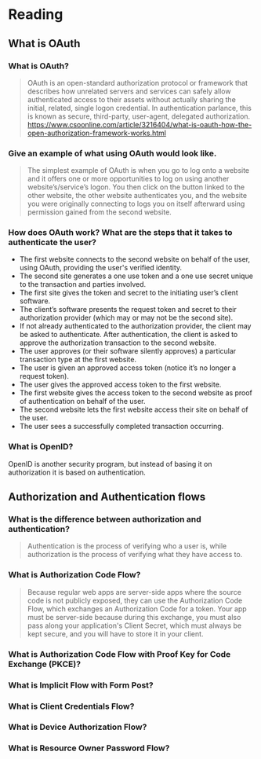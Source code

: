 # Reading
## What is OAuth

### What is OAuth?

>OAuth is an open-standard authorization protocol or framework that describes how unrelated servers and services can safely allow authenticated access to their assets without actually sharing the initial, related, single logon credential. In authentication parlance, this is known as secure, third-party, user-agent, delegated authorization.
>https://www.csoonline.com/article/3216404/what-is-oauth-how-the-open-authorization-framework-works.html

### Give an example of what using OAuth would look like.

> The simplest example of OAuth is when you go to log onto a website and it offers one or more opportunities to log on using another website’s/service’s logon. You then click on the button linked to the other website, the other website authenticates you, and the website you were originally connecting to logs you on itself afterward using permission gained from the second website.

### How does OAuth work? What are the steps that it takes to authenticate the user?

- The first website connects to the second website on behalf of the user, using OAuth, providing the user's verified identity. 
- The second site generates a one use token and a one use secret unique to the transaction and parties involved.
- The first site gives the token and secret to the initiating user’s client software.
- The client’s software presents the request token and secret to their authorization provider (which may or may not be the second site).
- If not already authenticated to the authorization provider, the client may be asked to authenticate. After authentication, the client is asked to approve the authorization transaction to the second website.
- The user approves (or their software silently approves) a particular transaction type at the first website.
- The user is given an approved access token (notice it’s no longer a request token).
- The user gives the approved access token to the first website.
- The first website gives the access token to the second website as proof of authentication on behalf of the user.
- The second website lets the first website access their site on behalf of the user.
- The user sees a successfully completed transaction occurring.

### What is OpenID?

OpenID is another security program, but instead of basing it on authorization it is based on authentication. 

## Authorization and Authentication flows

### What is the difference between authorization and authentication?

 > Authentication is the process of verifying who a user is, while authorization is the process of verifying what they have access to.

### What is Authorization Code Flow?

> Because regular web apps are server-side apps where the source code is not publicly exposed, they can use the Authorization Code Flow, which exchanges an Authorization Code for a token. Your app must be server-side because during this exchange, you must also pass along your application's Client Secret, which must always be kept secure, and you will have to store it in your client.

### What is Authorization Code Flow with Proof Key for Code Exchange (PKCE)?



### What is Implicit Flow with Form Post?



### What is Client Credentials Flow?



### What is Device Authorization Flow?



### What is Resource Owner Password Flow?